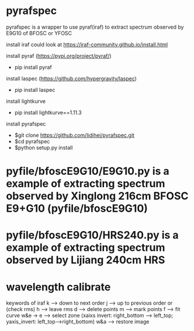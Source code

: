 # pyrafspec

pyrafspec is a wrapper to use pyraf(iraf) to extract spectrum observed by E9G10 of BFOSC or YFOSC

install iraf could look at https://iraf-community.github.io/install.html

install pyraf (https://pypi.org/project/pyraf/)
- pip install pyraf

install laspec (https://github.com/hypergravity/laspec)
- pip install laspec

install lightkurve
- pip install lightkurve==1.11.3

install pyrafspec
- $git clone https://github.com/lidihei/pyrafspec.git
- $cd pyrafspec
- $python setup.py install

# pyfile/bfoscE9G10/E9G10.py is a example of extracting spectrum observed by Xinglong 216cm BFOSC E9+G10 (pyfile/bfoscE9G10)
# pyfile/bfoscE9G10/HRS240.py is a example of extracting spectrum observed by Lijiang 240cm HRS

# wavelength calibrate
keywords of iraf
k --> down to next order 
j --> up to previous order or (check rms)
h --> leave rms
d --> delete points
m --> mark points
f --> fit curve
w&e -> e --> select zone (xaixs invert: right_bottom --> left_top; yaxis_invert: left_top-->right_bottom)
w&a --> restore image
